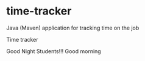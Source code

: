 # time-tracker
Java (Maven) application for tracking time on the job

Time tracker

Good Night Students!!!
Good morning
